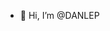 - 👋 Hi, I’m @DANLEP

<!---
DANLEP/DANLEP is a ✨ special ✨ repository because its `README.md` (this file) appears on your GitHub profile.
You can click the Preview link to take a look at your changes.
--->
